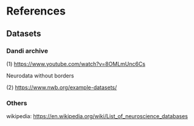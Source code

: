 # References

## Datasets

### Dandi archive

(1) https://www.youtube.com/watch?v=8OMLmUnc6Cs

Neurodata without borders

(2) https://www.nwb.org/example-datasets/

### Others

wikipedia: https://en.wikipedia.org/wiki/List_of_neuroscience_databases

